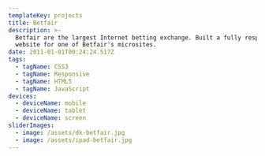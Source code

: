 ```yaml
---
templateKey: projects
title: Betfair
description: >-
  Betfair are the largest Internet betting exchange. Built a fully responsive
  website for one of Betfair's microsites.
date: 2011-01-01T00:24:24.517Z
tags:
  - tagName: CSS3
  - tagName: Responsive
  - tagName: HTML5
  - tagName: JavaScript
devices:
  - deviceName: mobile
  - deviceName: tablet
  - deviceName: screen
sliderImages:
  - image: /assets/dk-betfair.jpg
  - image: /assets/ipad-betfair.jpg
---
```

